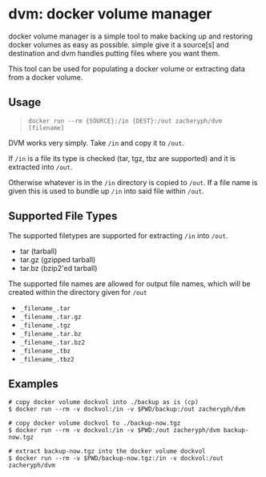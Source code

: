 # dvm: docker volume manager

docker volume manager is a simple tool to make backing up
and restoring docker volumes as easy as possible. simple
give it a source[s] and destination and dvm handles putting
files where you want them.

This tool can be used for populating a docker volume or
extracting data from a docker volume.

## Usage

> `docker run --rm {SOURCE}:/in {DEST}:/out zacheryph/dvm [filename]`

DVM works very simply.  Take `/in` and copy it to `/out`.

If `/in` is a file its type is checked (tar, tgz, tbz are supported)
and it is extracted into `/out`.

Otherwise whatever is in the `/in` directory is copied to `/out`. If
a file name is given this is used to bundle up `/in` into said file
within `/out`.

## Supported File Types

The supported filetypes are supported for extracting `/in` into `/out`.

* tar (tarball)
* tar.gz (gzipped tarball)
* tar.bz (bzip2'ed tarball)

The supported file names are allowed for output file names, which will
be created within the directory given for `/out`

* `_filename_.tar`
* `_filename_.tar.gz`
* `_filename_.tgz`
* `_filename_.tar.bz`
* `_filename_.tar.bz2`
* `_filename_.tbz`
* `_filename_.tbz2`

## Examples

```shell
# copy docker volume dockvol into ./backup as is (cp)
$ docker run --rm -v dockvol:/in -v $PWD/backup:/out zacheryph/dvm

# copy docker volume dockvol to ./backup-now.tgz
$ docker run --rm -v dockvol:/in -v $PWD:/out zacheryph/dvm backup-now.tgz

# extract backup-now.tgz into the docker volume dockvol
$ docker run --rm -v $PWD/backup-now.tgz:/in -v dockvol:/out zacheryph/dvm
```
